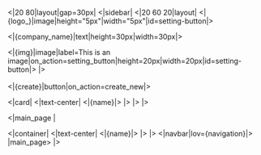 <|20 80|layout|gap=30px|
<|sidebar|
<|20 60 20|layout|
<|{logo_}|image|height="5px"|width="5px"|id=setting-button|>

<|{company_name}|text|height=30px|width=30px|>

<|{img}|image|label=This is an image|on_action=setting_button|height=20px|width=20px|id=setting-button|>
|>
<br/><br/>
<|{create}|button|on_action=create_new|>

<|card|
<|text-center|
<|{name}|>
|>
|> 
|>

<|main_page |

<|container|
<|text-center|
<|{name}|>
|>
|> 
<|navbar|lov={navigation}|>
|main_page>
|>
